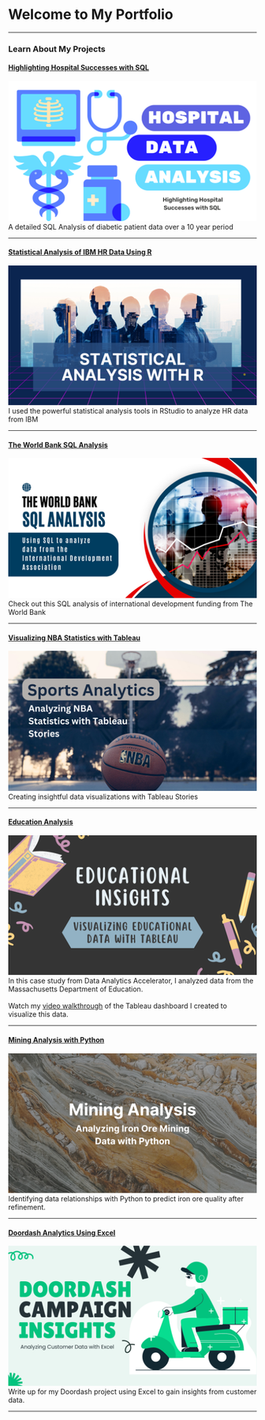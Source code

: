 # Welcome to My Portfolio

---

### Learn About My Projects

#### [Highlighting Hospital Successes with SQL](/SQLHealthcare/healthcare.md)
[<img src="SQLHealthcare/hospital.png?raw=true"/>](/SQLHealthcare/healthcare.md)
A detailed SQL Analysis of diabetic patient data over a 10 year period

---

#### [Statistical Analysis of IBM HR Data Using R](/HRProject/HR_Project.md)
[<img src="HRProject/HR.png?raw=true"/>](/HRProject/HR_Project.md)
I used the powerful statistical analysis tools in RStudio to analyze HR data from IBM

---

#### [The World Bank SQL Analysis](/files/WorldBank.md)
[<img src="files/The World Bank.png?raw=true"/>](/files/WorldBank.md)
Check out this SQL analysis of international development funding from The World Bank

---

#### [Visualizing NBA Statistics with Tableau](https://www.linkedin.com/feed/update/urn:li:activity:7221250598287912962/)
[<img src="images/nba_analysis.png?raw=true"/>](https://www.linkedin.com/feed/update/urn:li:activity:7221250598287912962/)
Creating insightful data visualizations with Tableau Stories

---

#### [Education Analysis](https://www.linkedin.com/pulse/gaining-insights-education-data-visualization-video-webb-kimmel-in5ue/?trackingId=N8FwLq98TqiYbO7ezlY0Ag%3D%3D)
[<img src="images/Educational Insights.png?raw=true"/>](https://www.linkedin.com/pulse/gaining-insights-education-data-visualization-video-webb-kimmel-in5ue/?trackingId=N8FwLq98TqiYbO7ezlY0Ag%3D%3D)
In this case study from Data Analytics Accelerator, I analyzed data from the Massachusetts Department of Education. <br><br>
Watch my [video walkthrough](https://www.loom.com/share/da83ad95eeed4922ac03cd995ff9702e) of the Tableau dashboard I created to visualize this data.

---

#### [Mining Analysis with Python](https://www.linkedin.com/pulse/using-python-analyze-iron-floatation-plant-data-james-webb-kimmel-9d6ue/?trackingId=RVaeYw%2Bklmwk%2FYAlFyL4%2FQ%3D%3D)
[<img src="images/python_cover.png?raw=true"/>](https://www.linkedin.com/pulse/using-python-analyze-iron-floatation-plant-data-james-webb-kimmel-9d6ue/?trackingId=RVaeYw%2Bklmwk%2FYAlFyL4%2FQ%3D%3D)
Identifying data relationships with Python to predict iron ore quality after refinement.

---

#### [Doordash Analytics Using Excel](https://www.linkedin.com/pulse/doordash-analysis-impact-promotional-campaigns-webb-kimmel-6hcqe/?trackingId=S%2FfcLLnMS4SnlsEXk3jgmw%3D%3D)
[<img src="images/Doordash.png?raw=true"/>](https://www.linkedin.com/pulse/doordash-analysis-impact-promotional-campaigns-webb-kimmel-6hcqe/?trackingId=S%2FfcLLnMS4SnlsEXk3jgmw%3D%3D)
Write up for my Doordash project using Excel to gain insights from customer data. 

---

<!-- ### Category Name 2

- [Project 1 Title](http://example.com/)
- [Project 2 Title](http://example.com/)
- [Project 3 Title](http://example.com/)
- [Project 4 Title](http://example.com/)
- [Project 5 Title](http://example.com/)

--- -->




